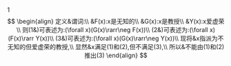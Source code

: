 1 
$$
\begin{align}
定义&谓词:\\
&F(x):x是无知的\\
&G(x):x是教授\\
&Y(x):x爱虚荣\\
则(1&)可表述为:(\forall x)(G(x)\rarr\neg F(x))\\
(2&)可表述为:(\forall x)(F(x)\rarr Y(x))\\
(3&)可表述为:(\forall x)(G(x)\rarr\neg Y(x))\\
现将&x指派为不无知的但爱虚荣的教授,\\
显然&x满足(1)和(2),但不满足(3),\\
所以&不能由(1)和(2)推出(3)
\end{align}
$$
